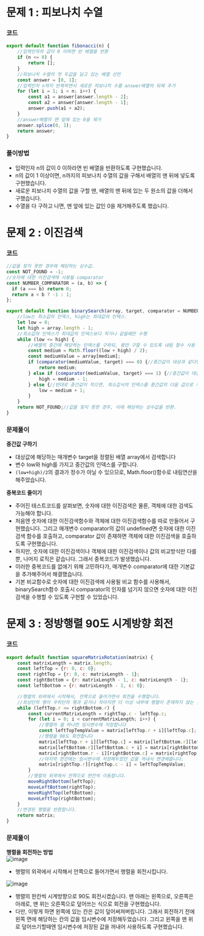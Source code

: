 # 문제 1 : 피보나치 수열
### 코드
```javascript
export default function fibonacci(n) {
    //입력인자의 값이 0 이하면 빈 배열을 반환
    if (n <= 0) {
        return [];
    }
    //피보나치 수열의 첫 두값을 담고 있는 배열 선언
    const answer = [0, 1];
    //입력인자 n까지 반복하면서 새로운 피보나치 수를 answer배열의 뒤에 추가
    for (let i = 1; i < n; i++) {
        const a1 = answer[answer.length - 2];
        const a2 = answer[answer.length - 1];
        answer.push(a1 + a2);
    }
    //answer배열의 맨 앞에 있는 0을 제거
    answer.splice(0, 1);
    return answer;
}
```
### 풀이방법
- 입력인자 n의 값이 0 이하라면 빈 배열을 반환하도록 구현했습니다.
- n의 값이 1 이상이면, n까지의 피보나치 수열의 값을 구해서 배열의 맨 뒤에 넣도록 구현했습니다.
- 새로운 피보나치 수열의 값을 구할 땐, 배열의 맨 뒤에 있는 두 원소의 값을 더해서 구했습니다.
- 수열을 다 구하고 나면, 맨 앞에 있는 값인 0을 제거해주도록 했습니다.

# 문제 2 : 이진검색
### 코드
```javascript
//값을 찾지 못한 경우에 해당하는 상수값.
const NOT_FOUND = -1;
//숫자에 대한 이진검색에 사용될 comparator
const NUMBER_COMPARATOR = (a, b) => {
  if (a === b) return 0;
  return a < b ? -1 : 1;
};

export default function binarySearch(array, target, comparator = NUMBER_COMPARATOR) {
    //low는 최소값의 인덱스, high는 최대값의 인덱스.
    let low = 0;
    let high = array.length - 1;
    //최소값의 인덱스가 최대값의 인덱스보다 작거나 같을때만 수행
    while (low <= high) {
        //배열의 중간에 해당하는 인덱스를 구하되, 몫만 구할 수 있도록 내림 함수 사용
        const medium = Math.floor((low + high) / 2);
        const mediumValue = array[medium];
        if (comparator(mediumValue, target) === 0) {//중간값이 대상과 같다면, 그 위치를 반환.
            return medium;
        } else if (comparator(mediumValue, target) === 1) {//중간값이 대상보다 크다면, 최대값의 인덱스를 중간값의 이전 인덱스로 재설정.
            high = medium - 1;
        } else {//반대로 중간값이 작으면, 최소갑사의 인덱스를 중간값의 다음 값으로 재설정.
            low = medium + 1;
        }
    }
    return NOT_FOUND;//값을 찾지 못한 경우, 이에 해당하는 상수값을 반환.
}
```
### 문제풀이
**중간값 구하기**
- 대상값에 해당하는 매개변수 target을 정렬된 배열 array에서 검색합니다
- 변수 low와 high를 가지고 중간값의 인덱스를 구합니다.
- `(low+high)/2`의 결과가 정수가 아닐 수 있으므로, Math.floor()함수로 내림연산을 해주었습니다.

**중복코드 줄이기**
- 주어진 테스트코드를 살펴보면, 숫자에 대한 이진검색은 물론, 객체에 대한 검색도 가능해야 합니다.
- 처음엔 숫자에 대한 이진검색함수와 객체에 대한 이진검색함수를 따로 만들어서 구현했습니다. 
  그리고 매개변수 comparator의 값이 undefined면 숫자에 대한 이진검색 함수를 호출하고, 
  comparator 값이 존재하면 객체에 대한 이진검색을 호출하도록 구현했습니다.
- 하지만, 숫자에 대한 이진검색이나 객체에 대한 이진검색이나 값의 비교방식만 다를 뿐, 나머지 로직은 같습니다. 그래서 중복코드가 발생했습니다.
- 이러한 중복코드를 없애기 위해 고민하다가, 매개변수 comparator에 대한 기본값을 추가해주어서 해결했습니다.
- 기본 비교함수로 숫자에 대한 이진검색에 사용될 비교 함수를 사용해서, binarySearch함수 호출시 comparator의 인자를 넘기지 않으면 숫자에 대한 이진검색을 수행할 수 있도록 구현할 수 있었습니다.

# 문제 3 : 정방행렬 90도 시계방향 회전
### 코드
```javascript
export default function squareMatrixRotation(matrix) {
    const matrixLength = matrix.length;
    const leftTop = {r: 0, c: 0};
    const rightTop = {r: 0, c: matrixLength - 1};
    const rightBottom = {r: matrixLength - 1, c: matrixLength - 1};
    const leftBottom = {r: matrixLength - 1, c: 0};

    //행렬의 외곽에서 시작해서, 안쪽으로 들어가면서 회전을 수행합니다.
    //좌상단의 행이 우하단의 행과 같거나 작아지면 더 이상 내부에 행렬이 존재하지 않는 것이므로 루프를 종료합니다.
    while (leftTop.r <= rightBottom.r) {
        const currentMatrixLength = rightTop.c - leftTop.c;
        for (let i = 0; i < currentMatrixLength; i++) {
            //행렬의 셀 하나만 임시변수에 저장합니다
            const leftTopTempValue = matrix[leftTop.r + i][leftTop.c];
            //행렬을 90도 회전합니다
            matrix[leftTop.r + i][leftTop.c] = matrix[leftBottom.r][leftBottom.c + i];
            matrix[leftBottom.r][leftBottom.c + i] = matrix[rightBottom.r - i][rightBottom.c];
            matrix[rightBottom.r - i][rightBottom.c] = matrix[rightTop.r][rightTop.c - i];
            //마지막 한칸에는 임시변수에 저장해두었던 값을 꺼내서 변경해줍니다.
            matrix[rightTop.r][rightTop.c - i] = leftTopTempValue;
        }
        //행렬의 외곽에서 안쪽으로 한칸씩 이동합니다.
        moveRightBottom(leftTop);
        moveLeftBottom(rightTop);
        moveRightTop(leftBottom);
        moveLeftTop(rightBottom);
    }
    //변경된 행렬을 반환합니다.
    return matrix;
}
```
### 문제풀이
**행렬을 회전하는 방법**  
![image](https://user-images.githubusercontent.com/41663269/160071890-e7dba9bd-2f38-4457-8f27-9a1bfb1d33a6.png)  
- 행렬의 외곽에서 시작해서 안쪽으로 들어가면서 행렬을 회전시킵니다.  
  
![image](https://user-images.githubusercontent.com/41663269/160072867-bb9d80b7-af92-47eb-9c54-ff840949ecf0.png)  
- 행렬의 한칸씩 시계방향으로 90도 회전시켰습니다. 맨 아래는 왼쪽으로, 오른쪽은 아래로, 맨 위는 오른쪽으로 덮어쓰는 식으로 회전을 구현했습니다.
- 다만, 이렇게 하면 왼쪽에 있는 칸은 값이 덮어써져버립니다. 그래서 회전하기 전에 왼쪽 면에 해당하는 칸의 값을 임시변수에 저장해두었습니다. 그리고 왼쪽을 맨 위로 덮어쓰기할때엔 임시변수에 저장된 값을 꺼내어 사용하도록 구현했습니다.
